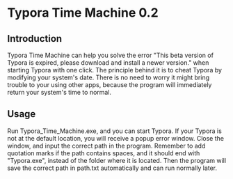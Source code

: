 # Typora Time Machine 0.2

## Introduction

Typora Time Machine can help you solve the error "This beta version of Typora is expired, please download and install a newer version." when starting Typora with one click. The principle behind it is to cheat Typora by modifying your system's date. There is no need to worry it might bring trouble to your using other apps, because the program will immediately return your system's time to normal.

## Usage

Run Typora_Time_Machine.exe, and you can start Typora. If your Typora is not at the default location, you will receive a popup error window. Close the window, and input the correct path in the program. Remember to add quotation marks if the path contains spaces, and it should end with "Typora.exe", instead of the folder where it is located. Then the program will save the correct path in path.txt automatically and can run normally later.
